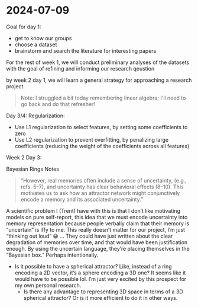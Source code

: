 # 2024-07-09 

Goal for day 1:
- get to know our groups
- choose a dataset
- brainstorm and search the literature for interesting papers

For the rest of week 1, we will conduct preliminary analyses of the datasets with the goal of refining and informing our research qeustion

by week 2 day 1, we will learn a general strategy for approaching a research project

> Note: I struggled a bit today remembering linear algebra; I'll need to go back and do that refresher!

Day 3/4:
Regularization:
- Use L1 regularization to select features, by setting some coefficients to zero
- Use L2 regularization to prevent overfitting, by penalizing large coefficients (reducing the weight of the coefficients across all features)


Week 2 Day 3:

Bayesian Rings Notes
> “However, real memories often include a sense of uncertainty, (e.g., refs. 5–7), and uncertainty has clear behavioral effects (8–10). This motivates us to ask how an attractor network might conjunctively encode a memory and its associated uncertainty.” 

A scientific problem I (Trent) have with this is that I don’t like motivating models on pure self-report, this idea that we must encode uncertainty into memory representation because people verbally claim that their memory is “uncertain” is iffy to me. This really doesn’t matter for our project, I’m just “thinking out loud” 😀 … They could have just written about the clear degradation of memories over time, and that would have been justification enough. By using the uncertain language, they’re placing themselves in the “Bayesian box.” Perhaps intentionally.

- Is it possible to have a spherical attractor? Like, instead of a ring encoding a 2D vector, it’s a sphere encoding a 3D one? It seems like it would have to be possible lol. I’m just very excited by this prospect for my own personal research. 
    - Is there any advantage to representing 3D space in terms of a 3D spherical attractor? Or is it more efficient to do it in other ways.
